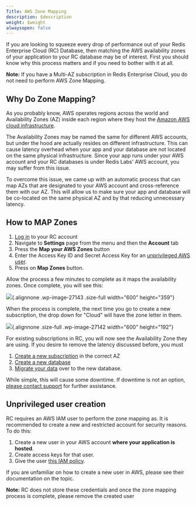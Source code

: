 ```yaml
---
Title: AWS Zone Mapping
description: $description
weight: $weight
alwaysopen: false
---
```

If you are looking to squeeze every drop of performance out of your
Redis Enterprise Cloud (RC) Database, then matching the AWS availability
zones of your application to your RC database may be of interest. First
you should know why this process matters and if you need to bother with
it at all.

**Note:** If you have a Multi-AZ subscription in Redis Enterprise Cloud,
you do not need to perform AWS Zone Mapping.

Why Do Zone Mapping?
--------------------

As you probably know, AWS operates regions across the world and
Availability Zones (AZ) inside each region where they host the [Amazon
AWS cloud
infrastructure](https://aws.amazon.com/about-aws/global-infrastructure/).

The Availability Zones may be named the same for different AWS accounts,
but under the hood are actually resides on different infrastructure.
This can cause latency overhead when your app and your database are not
located on the same physical infrastructure. Since your app runs under
your AWS account and your RC databases is under Redis Labs' AWS account,
you may suffer from this issue.

To overcome this issue, we came up with an automatic process that can
map AZs that are designated to your AWS account and cross-reference them
with our AZ. This will allow us to make sure your app and database will
be co-located on the same physical AZ and by that reducing unnecessary
latency.

How to MAP Zones
----------------

1.  [Log in](https://app.redislabs.com/#/login) to your RC account
2.  Navigate to **Settings** page from the menu and then the **Account**
    tab
3.  Press the **Map your AWS Zones** button
4.  Enter the Access Key ID and Secret Access Key for an [unprivileged
    AWS user](#unprivileged-user).
5.  Press on **Map Zones** button.

Allow the process a few minutes to complete as it maps the availability
zones. Once complete, you will see this:

![](/wp-content/uploads/2017/02/zone-mapping.png){.alignnone
.wp-image-27143 .size-full width="600" height="359"}

When the process is complete, the next time you go to create a new
subscription, the drop down for "Cloud" will have the zone letter in
them.

![](/wp-content/uploads/2017/02/after_zone_mapping.png){.alignnone
.size-full .wp-image-27142 width="600" height="192"}

For existing subscriptions in RC, you will now see the Availability Zone
they are using. If you desire to remove the latency discussed before,
you must

1.  [Create a new
    subscription](/redis-cloud-documentation/administration/setup-editing/create-subscription/) in
    the correct AZ
2.  [Create a new
    database](/redis-cloud-documentation/administration/setup-editing/creating-databases/)
3.  [Migrate your
    data](/redis-cloud-documentation/how-to/importing-dataset-redis-cloud/)
    over to the new database.

While simple, this will cause some downtime. If downtime is not an
option, [please contact
support](mailto:support@redislabs.com?Subject=Zero%20Downtime%20DB%20Migration)
for further assistance.

Unprivileged user creation
--------------------------

RC requires an AWS IAM user to perform the zone mapping as. It is
recommended to create a new and restricted account for security reasons.
To do this:

1.  Create a new user in your AWS account **where your application is
    hosted**.
2.  Create access keys for that user.
3.  Give the user [this IAM
    policy](/wp-content/uploads/2017/02/zone-mapping-user-policy.json_.txt).

If you are unfamiliar on how to create a new user in AWS, please see
their documentation on the topic.

**Note:** RC does not store these credentials and once the zone mapping
process is complete, please remove the created user
